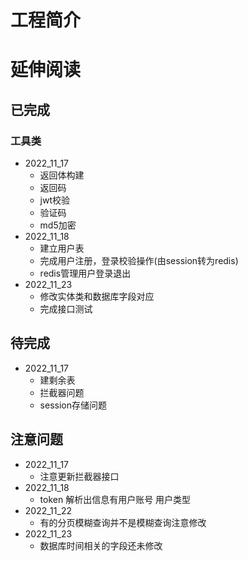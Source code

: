 # 工程简介

# 延伸阅读

## 已完成

### 工具类
- 2022_11_17
  - 返回体构建
  - 返回码
  - jwt校验
  - 验证码
  - md5加密
- 2022_11_18
  - 建立用户表
  - 完成用户注册，登录校验操作(由session转为redis)
  - redis管理用户登录退出
- 2022_11_23
  - 修改实体类和数据库字段对应
  - 完成接口测试

## 待完成
- 2022_11_17
  - 建剩余表
  - 拦截器问题
  - session存储问题

## 注意问题
- 2022_11_17
  - 注意更新拦截器接口
- 2022_11_18
  - token 解析出信息有用户账号 用户类型 
- 2022_11_22
  - 有的分页模糊查询并不是模糊查询注意修改
- 2022_11_23
  - 数据库时间相关的字段还未修改

